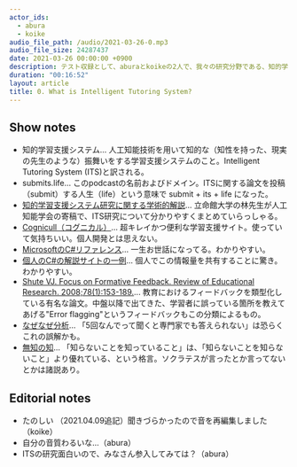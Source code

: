 ```yaml
---
actor_ids:
  - abura
  - koike
audio_file_path: /audio/2021-03-26-0.mp3
audio_file_size: 24287437
date: 2021-03-26 00:00:00 +0900
description: テスト収録として、aburaとkoikeの2人で、我々の研究分野である、知的学習支援システムについて語ってみました。
duration: "00:16:52"
layout: article
title: 0. What is Intelligent Tutoring System?
---
```

## Show notes
- 知的学習支援システム... 人工知能技術を用いて知的な（知性を持った、現実の先生のような）振舞いをする学習支援システムのこと。Intelligent Tutoring System (ITS)と訳される。
- submits.life... このpodcastの名前およびドメイン。ITSに関する論文を投稿（submit）する人生（life）という意味で submit + its + life になった。
- [知的学習支援システム研究に関する学術的解説](https://www.ai-gakkai.or.jp/resource/my-bookmark/my-bookmark_vol33-no4/)... 立命館大学の林先生が人工知能学会の寄稿で、ITS研究について分かりやすくまとめていらっしゃる。
- [Cognicull（コグニカル）](https://cognicull.com/)... 超キレイかつ便利な学習支援サイト。使っていて気持ちいい。個人開発とは思えない。
- [MicrosoftのC#リファレンス](https://docs.microsoft.com/ja-jp/dotnet/csharp/language-reference/)... 一生お世話になってる。わかりやすい。
- [個人のC#の解説サイトの一例](https://dobon.net/vb/dotnet/)... 個人でこの情報量を共有することに驚き。わかりやすい。
- [Shute VJ. Focus on Formative Feedback. Review of Educational Research. 2008;78(1):153-189.](https://journals.sagepub.com/doi/10.3102/0034654307313795)... 教育におけるフィードバックを類型化している有名な論文。中盤以降で出てきた、学習者に誤っている箇所を教えてあげる"Error flagging"というフィードバックもこの分類によるもの。
- [なぜなぜ分析](https://ja.wikipedia.org/wiki/%E3%81%AA%E3%81%9C%E3%81%AA%E3%81%9C%E5%88%86%E6%9E%90)... 「5回なんでって聞くと専門家でも答えられない」は恐らくこれの誤解かも。
- [無知の知](https://ja.wikipedia.org/wiki/%E7%84%A1%E7%9F%A5#%E7%84%A1%E7%9F%A5%E3%81%AE%E7%9F%A5)... 「知らないことを知っていること」は、「知らないことを知らないこと」より優れている、という格言。ソクラテスが言ったとか言ってないとかは諸説あり。

## Editorial notes
- たのしい （2021.04.09追記）聞きづらかったので音を再編集しました（koike）
- 自分の音質わるいな...（abura）
- ITSの研究面白いので、みなさん参入してみては？（abura）

